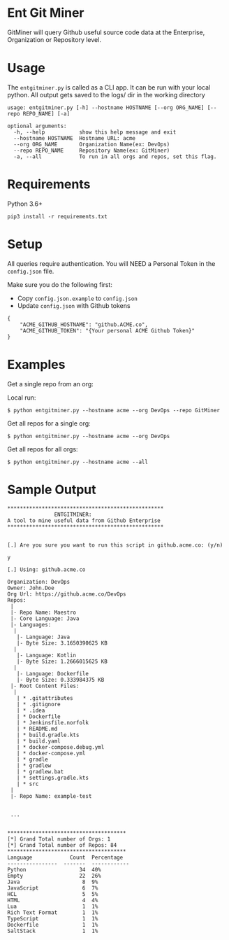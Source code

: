 # Ent Git Miner
GitMiner will query Github useful source code data at the Enterprise, Organization or Repository level.

# Usage

The `entgitminer.py` is called as a CLI app. It can be run with your local python.
All output gets saved to the logs/ dir in the working directory

```
usage: entgitminer.py [-h] --hostname HOSTNAME [--org ORG_NAME] [--repo REPO_NAME] [-a]

optional arguments:
  -h, --help           show this help message and exit
  --hostname HOSTNAME  Hostname URL: acme
  --org ORG_NAME       Organization Name(ex: DevOps)
  --repo REPO_NAME     Repository Name(ex: GitMiner)
  -a, --all            To run in all orgs and repos, set this flag.
```

# Requirements
Python 3.6+

```
pip3 install -r requirements.txt
```

# Setup

All queries require authentication. You will NEED a Personal Token in the `config.json` file.

Make sure you do the following first:
 - Copy `config.json.example` to `config.json`
 - Update `config.json` with Github tokens

```
{
    "ACME_GITHUB_HOSTNAME": "github.ACME.co",
    "ACME_GITHUB_TOKEN": "{Your personal ACME Github Token}"
}
```

# Examples
Get a single repo from an org:

Local run:

```
$ python entgitminer.py --hostname acme --org DevOps --repo GitMiner
```


Get all repos for a single org:

```
$ python entgitminer.py --hostname acme --org DevOps
```

Get all repos for all orgs:

```
$ python entgitminer.py --hostname acme --all
```

# Sample Output

```
**************************************************
               ENTGITMINER:
A tool to mine useful data from Github Enterprise
**************************************************


[.] Are you sure you want to run this script in github.acme.co: (y/n)

y

[.] Using: github.acme.co

Organization: DevOps
Owner: John.Doe
Org Url: https://github.acme.co/DevOps
Repos:
 |
 |- Repo Name: Maestro
 |- Core Language: Java
 |- Languages:
  |
   |- Language: Java
   |- Byte Size: 3.1650390625 KB
  |
   |- Language: Kotlin
   |- Byte Size: 1.2666015625 KB
  |
   |- Language: Dockerfile
   |- Byte Size: 0.333984375 KB
 |- Root Content Files:
  |
   | * .gitattributes
   | * .gitignore
   | * .idea
   | * Dockerfile
   | * Jenkinsfile.norfolk
   | * README.md
   | * build.gradle.kts
   | * build.yaml
   | * docker-compose.debug.yml
   | * docker-compose.yml
   | * gradle
   | * gradlew
   | * gradlew.bat
   | * settings.gradle.kts
   | * src
 |
 |- Repo Name: example-test
 
 
 ...


**************************************
[*] Grand Total number of Orgs: 1
[*] Grand Total number of Repos: 84
**************************************
Language            Count  Percentage
----------------  -------  ------------
Python                 34  40%
Empty                  22  26%
Java                    8  9%
JavaScript              6  7%
HCL                     5  5%
HTML                    4  4%
Lua                     1  1%
Rich Text Format        1  1%
TypeScript              1  1%
Dockerfile              1  1%
SaltStack               1  1%

```
